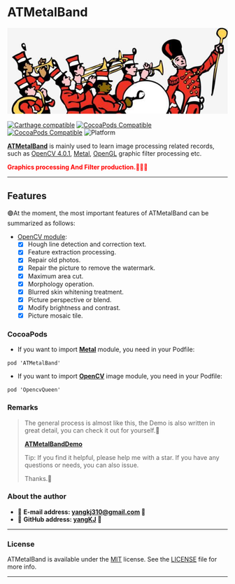 # ATMetalBand

![x](Screenshot/launch.jpeg)

[![Carthage compatible](https://img.shields.io/badge/Carthage-compatible-brightgreen.svg?style=flat&colorA=28a745&&colorB=4E4E4E)](https://github.com/yangKJ/ATMetalBand)
[![CocoaPods Compatible](https://img.shields.io/cocoapods/v/ATMetalBand.svg?style=flat&label=Metal&colorA=28a745&&colorB=4E4E4E)](https://cocoapods.org/pods/ATMetalBand)
[![CocoaPods Compatible](https://img.shields.io/cocoapods/v/OpencvQueen.svg?style=flat&label=Opencv&colorA=28a745&&colorB=4E4E4E)](https://cocoapods.org/pods/OpencvQueen)
![Platform](https://img.shields.io/badge/Platforms-iOS%20%7C%20macOS%20%7C%20watchOS-4E4E4E.svg?colorA=28a745)

[**ATMetalBand**](https://github.com/yangKJ/ATMetalBand) is mainly used to learn image processing related records, such as [OpenCV 4.0.1](https://docs.opencv.org/4.0.1/modules.html), [Metal](https://developer.apple.com/metal), [OpenGL](https://www.opengl.org) graphic filter processing etc.

<font color=red>**Graphics processing And Filter production.👒👒👒**</font>

-------

## Features
🟣At the moment, the most important features of ATMetalBand can be summarized as follows:

- [OpenCV module](https://github.com/yangKJ/OpencvQueen):
	- [x] Hough line detection and correction text.
	- [x] Feature extraction processing.
	- [x] Repair old photos.
	- [x] Repair the picture to remove the watermark.
	- [x] Maximum area cut.
	- [x] Morphology operation.
	- [x] Blurred skin whitening treatment.
 	- [x] Picture perspective or blend.
	- [x] Modify brightness and contrast.
	- [x] Picture mosaic tile.
	
### CocoaPods

- If you want to import [**Metal**](https://github.com/yangKJ/ATMetalBand) module, you need in your Podfile: 

```
pod 'ATMetalBand'
```

- If you want to import [**OpenCV**](https://github.com/yangKJ/OpencvQueen) image module, you need in your Podfile: 

```
pod 'OpencvQueen'
```

### Remarks

> The general process is almost like this, the Demo is also written in great detail, you can check it out for yourself.🎷
>
> [**ATMetalBandDemo**](https://github.com/yangKJ/ATMetalBand)
>
> Tip: If you find it helpful, please help me with a star. If you have any questions or needs, you can also issue.
>
> Thanks.🎇

### About the author
- 🎷 **E-mail address: [yangkj310@gmail.com](yangkj310@gmail.com) 🎷**
- 🎸 **GitHub address: [yangKJ](https://github.com/yangKJ) 🎸**

-----

### License
ATMetalBand is available under the [MIT](LICENSE) license. See the [LICENSE](LICENSE) file for more info.

-----
